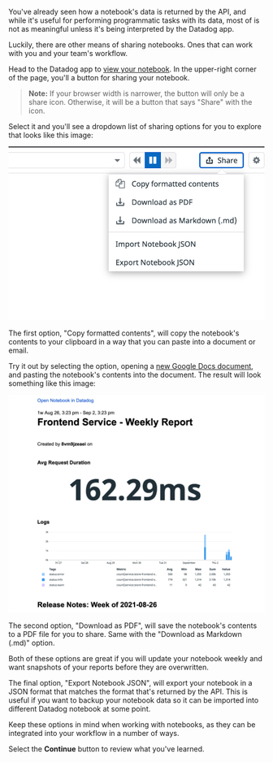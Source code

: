 You've already seen how a notebook's data is returned by the API, and while it's useful for performing programmatic tasks with its data, most of is not as meaningful unless it's being interpreted by the Datadog app.

Luckily, there are other means of sharing notebooks. Ones that can work with you and your team's workflow.

Head to the Datadog app to <a href="https://app.datadoghq.com/notebooks/list" target="_datadog">view your notebook</a>. In the upper-right corner of the page, you'll a button for sharing your notebook. 

> **Note:** If your browser width is narrower, the button will only be a share icon. Otherwise, it will be a button that says "Share" with the icon.

Select it and you'll see a dropdown list of sharing options for you to explore that looks like this image:

![The options for sharing a notebook appear after selecting the "Share" button on the page.](./assets/step-4_01.png)

The first option, "Copy formatted contents", will copy the notebook's contents to your clipboard in a way that you can paste into a document or email. 

Try it out by selecting the option, opening a [new Google Docs document](https://docs.new), and pasting the notebook's contents into the document. The result will look something like this image:

![A pasted notebook's content looks the same when pasted into a new Google doc file.](./assets/step-4_02.png)

The second option, "Download as PDF", will save the notebook's contents to a PDF file for you to share. Same with the "Download as Markdown (.md)" option.

Both of these options are great if you will update your notebook weekly and want snapshots of your reports before they are overwritten. 

The final option, "Export Notebook JSON", will export your notebook in a JSON format that matches the format that's returned by the API. This is useful if you want to backup your notebook data so it can be imported into different Datadog notebook at some point. 

Keep these options in mind when working with notebooks, as they can be integrated into your workflow in a number of ways.

Select the **Continue** button to review what you've learned.
